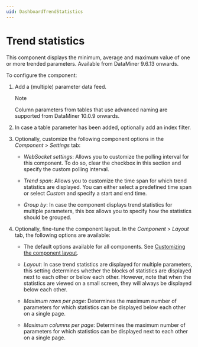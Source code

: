 ```yaml
---
uid: DashboardTrendStatistics
---
```


# Trend statistics

This component displays the minimum, average and maximum value of one or more trended parameters. Available from DataMiner 9.6.13 onwards.

To configure the component:

1. Add a (multiple) parameter data feed.

   > [!NOTE]
   > Column parameters from tables that use advanced naming are supported from DataMiner 10.0.9 onwards.

1. In case a table parameter has been added, optionally add an index filter.

1. Optionally, customize the following component options in the *Component* > *Settings* tab:

   - *WebSocket settings*: Allows you to customize the polling interval for this component. To do so, clear the checkbox in this section and specify the custom polling interval.

   - *Trend span*: Allows you to customize the time span for which trend statistics are displayed. You can either select a predefined time span or select *Custom* and specify a start and end time.

   - *Group by*: In case the component displays trend statistics for multiple parameters, this box allows you to specify how the statistics should be grouped.

1. Optionally, fine-tune the component layout. In the *Component* > *Layout* tab, the following options are available:

   - The default options available for all components. See [Customizing the component layout](xref:Customize_Component_Layout).

   - *Layout*: In case trend statistics are displayed for multiple parameters, this setting determines whether the blocks of statistics are displayed next to each other or below each other. However, note that when the statistics are viewed on a small screen, they will always be displayed below each other.

   - *Maximum rows per page*: Determines the maximum number of parameters for which statistics can be displayed below each other on a single page.

   - *Maximum columns per page*: Determines the maximum number of parameters for which statistics can be displayed next to each other on a single page.
